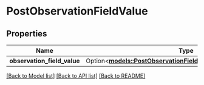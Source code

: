 # PostObservationFieldValue

## Properties

Name | Type | Description | Notes
------------ | ------------- | ------------- | -------------
**observation_field_value** | Option<[**models::PostObservationFieldValueObservationFieldValue**](PostObservationFieldValue_observation_field_value.md)> |  | [optional]

[[Back to Model list]](../README.md#documentation-for-models) [[Back to API list]](../README.md#documentation-for-api-endpoints) [[Back to README]](../README.md)


